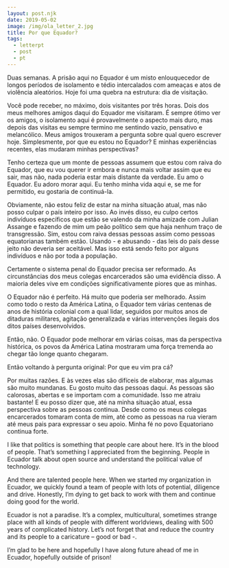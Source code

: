 ```yaml
---
layout: post.njk
date: 2019-05-02
image: /img/ola_letter_2.jpg
title: Por que Equador?
tags:
  - letterpt
  - post
  - pt
---
```


Duas semanas. A prisão aqui no Equador é um misto enlouquecedor de longos períodos de isolamento e tédio intercalados com ameaças e atos de violência aleatórios. Hoje foi uma quebra na estrutura: dia de visitação.

Você pode receber, no máximo, dois visitantes por três horas. Dois dos meus melhores amigos daqui do Equador me visitaram. É sempre ótimo ver os amigos, o isolamento aqui é provavelmente o aspecto mais duro, mas depois das visitas eu sempre termino me sentindo vazio, pensativo e melancólico. Meus amigos trouxeram a pergunta sobre qual quero escrever hoje. Simplesmente, por que eu estou no Equador? E minhas experiências recentes, elas mudaram minhas perspectivas?

Tenho certeza que um monte de pessoas assumem que estou com raiva do Equador, que eu vou querer ir embora e nunca mais voltar assim que eu sair, mas não, nada poderia estar mais distante da verdade. Eu amo o Equador. Eu adoro morar aqui. Eu tenho minha vida aqui e, se me for permitido, eu gostaria de continuá-la. 

Obviamente, não estou feliz de estar na minha situação atual, mas não posso culpar o país inteiro por isso. Ao invés disso, eu culpo certos indivíduos específicos que estão se valendo da minha amizade com Julian Assange e fazendo de mim um peão político sem que haja nenhum traço de transgressão. Sim, estou com raiva dessas pessoas assim como pessoas equatorianas também estão. Usando - e abusando - das leis do país desse jeito não deveria ser aceitável. Mas isso está sendo feito por alguns indivíduos e não por toda a população.

Certamente o sistema penal do Equador precisa ser reformado. As circunstâncias dos meus colegas encarcerados são uma evidência disso. A maioria deles vive em condições significativamente piores que as minhas.

O Equador não é perfeito. Há muito que poderia ser melhorado. Assim como todo o resto da América Latina, o Equador tem várias centenas de anos de história colonial com a qual lidar, seguidos por muitos anos de ditaduras militares, agitação generalizada e várias intervenções ilegais dos ditos países desenvolvidos.

Então, não. O Equador pode melhorar em várias coisas, mas da perspectiva histórica, os povos da América Latina mostraram uma força tremenda ao chegar tão longe quanto chegaram.

Então voltando à pergunta original: Por que eu vim pra cá?

Por muitas razões. E às vezes elas são difíceis de elaborar, mas algumas são muito mundanas. Eu gosto muito das pessoas daqui. As pessoas são calorosas, abertas e se importam com a comunidade. Isso me atraiu bastante! E eu posso dizer que, até na minha situação atual, essa perspectiva sobre as pessoas continua. Desde como os meus colegas encarcerados tomaram conta de mim, até como as pessoas na rua vieram até meus pais para expressar o seu apoio. Minha fé no povo Equatoriano continua forte.


I like that politics is something that people care about here. It’s in the blood
of people. That’s something I appreciated from the beginning. People in Ecuador
talk about open source and understand the political value of technology.

And there are talented people here. When we started my organization in
Ecuador, we quickly found a team of people with lots of potential, diligence and
drive. Honestly, I’m dying to get back to work with them and continue doing good
for the world.

Ecuador is not a paradise. It’s a complex, multicultural, sometimes strange
place with all kinds of people with different worldviews, dealing with 500 years
of complicated history. Let’s not forget that and reduce the country and its
people to a caricature – good or bad -.

I’m glad to be here and hopefully I have along future ahead of me in Ecuador,
hopefully outside of prison!
